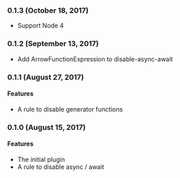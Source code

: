 ### 0.1.3 (October 18, 2017)

* Support Node 4

### 0.1.2 (September 13, 2017)

* Add ArrowFunctionExpression to disable-async-await

### 0.1.1 (August 27, 2017)

#### Features

* A rule to disable generator functions

### 0.1.0 (August 15, 2017)

#### Features

* The initial plugin
* A rule to disable async / await
